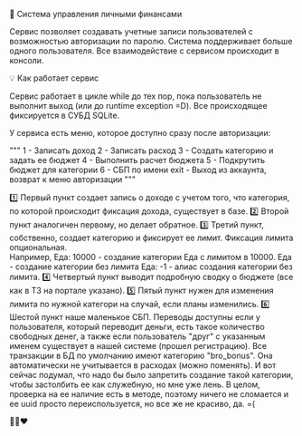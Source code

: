 🚀 Система управления личными финансами

Сервис позволяет создавать учетные записи пользователей с возможностью авторизации по паролю.
Система поддерживает больше одного пользователя. Все взаимодействие с сервисом происходит в консоли.

💡 Как работает сервис

Сервис работает в цикле while до тех пор, пока пользователь не выполнит выход (или до runtime exception =D).
Все происходящее фиксируется в СУБД SQLite.

У сервиса есть меню, которое доступно сразу после авторизации:

"""
1 - Записать доход
2 - Записать расход
3 - Создать категорию и задать ее бюджет
4 - Выполнить расчет бюджета
5 - Подкрутить бюджет для категории
6 - СБП по имени
exit - Выход из аккаунта, возврат к меню авторизации
"""

1️⃣ Первый пункт создает запись о доходе с учетом того, что категория, по которой происходит фиксация дохода, существует в базе. 
2️⃣ Второй пункт аналогичен первому, но делает обратное.
3️⃣ Третий пункт, собственно, создает категорию и фиксирует ее лимит. Фиксация лимита опциональная.  
    Например, Еда: 10000 - создание категории Еда с лимитом в 10000. Еда - создание категории без лимита Еда: -1 - алиас создания категории без лимита.
4️⃣ Четвертый пункт выводит подробную сводку о бюджете (все как в ТЗ на портале указано).
5️⃣ Пятый пункт нужен для изменения лимита по нужной категори на случай, если планы изменились.
6️⃣ Шестой пункт наше маленькое СБП. Переводы доступны если у пользователя, который переводит деньги, есть такое количество свободных денег, а также если пользователь "друг" с указанным именем существует в нашей системе (прошел регистрацию). Все транзакции в БД по умолчанию имеют категорию "bro_bonus". Она автоматически не учитывается в расходах (можно поменять).
   И вот сейчас подумал, что надо бы было запретить создание такой категории, чтобы застолбить ее как служебную, но мне уже лень. В целом, проверка на ее наличие есть в методе, поэтому ничего не сломается и ее uuid просто переиспользуется, но все же не красиво, да. =(

💪🤓❤️